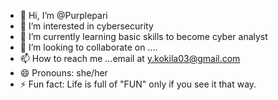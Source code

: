 - 👋 Hi, I’m @Purplepari
- 👀 I’m interested in cybersecurity
- 🌱 I’m currently learning basic skills to become cyber analyst
- 💞️ I’m looking to collaborate on ....
- 📫 How to reach me ...email at y.kokila03@gmail.com
- 😄 Pronouns: she/her
- ⚡ Fun fact: Life is full of "FUN" only if you see it that way.

<!---
Purplepari/Purplepari is a ✨ special ✨ repository because its `README.md` (this file) appears on your GitHub profile.
You can click the Preview link to take a look at your changes.
--->
